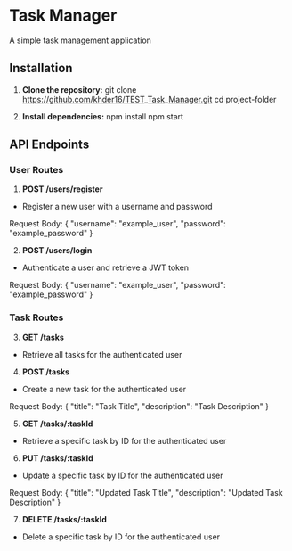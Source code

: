 # Task Manager
A simple task management application

## Installation

1. **Clone the repository:**
git clone https://github.com/khder16/TEST_Task_Manager.git
cd project-folder

2. **Install dependencies:**
npm install
npm start


## API Endpoints

### User Routes

1. **POST /users/register**
- Register a new user with a username and password

Request Body:
{
"username": "example_user",
"password": "example_password"
}

2. **POST /users/login**
- Authenticate a user and retrieve a JWT token

Request Body:
{
"username": "example_user",
"password": "example_password"
}


### Task Routes

3. **GET /tasks**
- Retrieve all tasks for the authenticated user

4. **POST /tasks**
- Create a new task for the authenticated user

Request Body:
{
"title": "Task Title",
"description": "Task Description"
}


5. **GET /tasks/:taskId**
- Retrieve a specific task by ID for the authenticated user

6. **PUT /tasks/:taskId**
- Update a specific task by ID for the authenticated user

Request Body:
{
"title": "Updated Task Title",
"description": "Updated Task Description"
}


7. **DELETE /tasks/:taskId**
- Delete a specific task by ID for the authenticated user   
